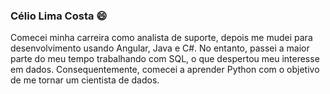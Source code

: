 ### Célio Lima Costa 😄

<p>
Comecei minha carreira como analista de suporte, depois me mudei para desenvolvimento usando Angular, Java e C#. No entanto, passei a maior parte do meu tempo trabalhando com SQL, o que despertou meu interesse em dados. Consequentemente, comecei a aprender Python com o objetivo de me tornar um cientista de dados.
</p>


<!--
**celiolimacosta/celiolimacosta** is a ✨ _special_ ✨ repository because its `README.md` (this file) appears on your GitHub profile.

Here are some ideas to get you started:

- 🔭 I’m currently working on ...
- 🌱 I’m currently learning ...
- 👯 I’m looking to collaborate on ...
- 🤔 I’m looking for help with ...
- 💬 Ask me about ...
- 📫 How to reach me: ...
- 😄 Pronouns: ...
- ⚡ Fun fact: ...
-->
